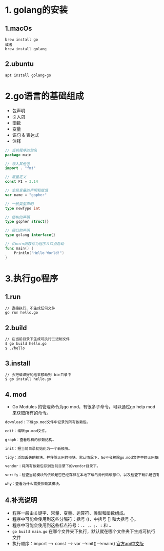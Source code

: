 # 1. golang的安装
## 1.macOs
```
brew install go
或者
brew install golang
```
## 2.ubuntu
```
apt install golang-go
```
# 2.go语言的基础组成
* 包声明
* 引入包
* 函数
* 变量
* 语句 & 表达式
* 注释
```go
// 当前程序的包名
package main

// 导入其他包
import . "fmt"

// 常量定义
const PI = 3.14

// 全局变量的声明和赋值
var name = "gopher"

// 一般类型声明
type newType int

// 结构的声明
type gopher struct{}

// 接口的声明
type golang interface{}

// 由main函数作为程序入口点启动
func main() {
    Println("Hello World!")
}
```
# 3.执行go程序
## 1.run
```bash
// 直接执行，不生成任何文件
go run hello.go
```
## 2.build
```bash
// 在当前目录下生成可执行二进制文件
$ go build hello.go 
$ ./hello 
```
## 3.install
```bash
// 会把编译好的结果移动到 bin目录中
$ go install hello.go
```

## 4. mod
* Go Modules 的管理命令为go mod，有很多⼦命令，可以通过go help mod来获取所有的命令。

```go
download：下载go.mod⽂件中记录的所有依赖包。

edit：编辑go.mod⽂件。

graph：查看现有的依赖结构。

init：把当前⽬录初始化为⼀个新模块。

tidy：添加丢失的模块，并移除⽆⽤的模块。默认情况下，Go不会移除go.mod⽂件中的⽆⽤依赖。当依赖包不再使⽤了，可以使⽤go mod tidy命令来清除它。

vendor：将所有依赖包存到当前⽬录下的vendor⽬录下。

verify：检查当前模块的依赖是否已经存储在本地下载的源代码缓存中，以及检查下载后是否有修改。

why：查看为什么需要依赖某模块。
```

## 4.补充说明
* 程序一般由关键字、常量、变量、运算符、类型和函数组成。
* 程序中可能会使用到这些分隔符：括号 ()，中括号 [] 和大括号 {}。
* 程序中可能会使用到这些标点符号：```.```、```,```、```;```、```:``` 和 ```…```
* ```go build main.go``` 在哪个文件夹下执行，默认就在哪个文件夹下生成可执行文件
* 执行顺序：import –> const –> var –>init()–>main()
[官方api中文版](https://studygolang.com/pkgdoc)